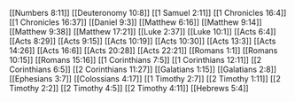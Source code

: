 [[Numbers 8:11]]
[[Deuteronomy 10:8]]
[[1 Samuel 2:11]]
[[1 Chronicles 16:4]]
[[1 Chronicles 16:37]]
[[Daniel 9:3]]
[[Matthew 6:16]]
[[Matthew 9:14]]
[[Matthew 9:38]]
[[Matthew 17:21]]
[[Luke 2:37]]
[[Luke 10:1]]
[[Acts 6:4]]
[[Acts 8:29]]
[[Acts 9:15]]
[[Acts 10:19]]
[[Acts 10:30]]
[[Acts 13:3]]
[[Acts 14:26]]
[[Acts 16:6]]
[[Acts 20:28]]
[[Acts 22:21]]
[[Romans 1:1]]
[[Romans 10:15]]
[[Romans 15:16]]
[[1 Corinthians 7:5]]
[[1 Corinthians 12:11]]
[[2 Corinthians 6:5]]
[[2 Corinthians 11:27]]
[[Galatians 1:15]]
[[Galatians 2:8]]
[[Ephesians 3:7]]
[[Colossians 4:17]]
[[1 Timothy 2:7]]
[[2 Timothy 1:11]]
[[2 Timothy 2:2]]
[[2 Timothy 4:5]]
[[2 Timothy 4:11]]
[[Hebrews 5:4]]
